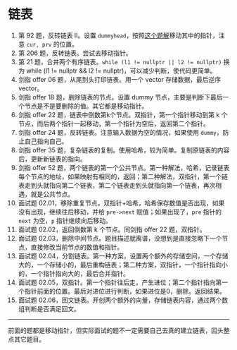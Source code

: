 # 链表

1. 第 92 题，反转链表 II。设置 `dummyhead`，按照[这个题解](https://leetcode-cn.com/problems/reverse-linked-list-ii/solution/yi-ge-neng-ying-yong-suo-you-lian-biao-t-vjx6/)移动其中的指针，注意 `cur, prv` 的位置。
2. 第 206 题，反转链表。尝试去移动指针。
3. 第 21 题，合并两个有序链表。`while (l1 != nullptr || l2 != nullptr)` 换为 while (l1 != nullptr && l2 != nullptr)，可以减少判断，使代码更简单。
4. 剑指 offer 06 题，从尾到头打印链表。用一个 vector 存储数据，最后逆序 vector。
5. 剑指 offer 18 题，删除链表的节点。设置 dummy 节点，主要是判断下最后一个节点是不是要删除的值。其它都是移动指针。
6. 剑指 offer 22 题，链表中倒数第k个节点。双指针，第一个指针移动到第 k 个节点，而后两个指针一起移动，第一个指针为空后，返回第二个指针。
7. 剑指 offer 24 题，反转链表。注意输入数据为空的情况，如果使用 `dummy`，防止自己指向自己。
8. 剑指 offer 35 题，复杂链表的复制。使用哈希，较为简单。复制原链表的内容后，更新新链表的指向。
9. 剑指 offer 52 题，两个链表的第一个公共节点。第一种解法，哈希，记录链表每个节点的地址，如果映射有相同的，返回；第二种解法，双指针，第一个链表走到头就指向第二个链表，第二个链表走到头就指向第一个链表，再次相遇，就是公共节点。
10. 面试题 02.01，移除重复节点。双指针+哈希，哈希保存数值是否出现，如果没有出现，继续往后移动，并给 `pre->next` 赋值；如果出现了，`pre` 指针的 `next` 为空，`p` 指针继续向后移动。
11. 面试题 02.02，返回倒数第 k 个节点。同剑指 offer 22 题，双指针。
12. 面试题 02.03，删除中间节点。题目描述就离谱，没想到是直接忽略下一个节点，直接修改当前节点的数值和指针。
13. 面试题 02.04，分割链表。第一种方案，设置两个额外的存储空间，一个存储大的，一个存储小的，最后重构链表；第二种方案，双指针，一个指针指向小的，一个指针指向大的，最后合并指针。
14. 面试题 02.05，双指针。第一个指针往后走，产生进位；第二个指针指向第一个指针前面的位置。最后对进位进行判断，如果进位是0，删除。返回结果。
15. 面试题 02.06，回文链表。开创两个额外的向量，存储链表内容，通过两个数组判断是否满足回文。

---

前面的题都是移动指针，但实际面试的题不一定需要自己去真的建立链表，回头整点其它题目。